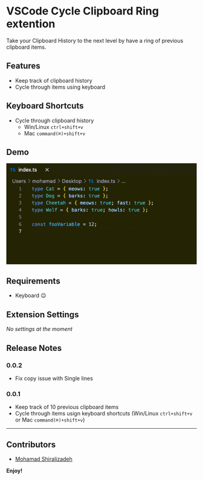 # VSCode Cycle Clipboard Ring extention

Take your Clipboard History to the next level by have a ring of previous clipboard items.

## Features

- Keep track of clipboard history
- Cycle through items using keyboard

## Keyboard Shortcuts

- Cycle through clipboard history
  - Win/Linux `ctrl+shift+v`
  - Mac `command(⌘)+shift+v`

## Demo

![Demo](https://raw.githubusercontent.com/shiralizadeh/Cycle-Clipboard-Ring/main/assets/demo.gif)

## Requirements

- Keyboard 😉

## Extension Settings

_No settings at the moment_

## Release Notes

### 0.0.2

- Fix copy issue with Single lines

### 0.0.1

- Keep track of 10 previous clipboard items
- Cycle through items usign keyboard shortcuts (Win/Linux `ctrl+shift+v` or Mac `command(⌘)+shift+v`)

---

## Contributors

- [Mohamad Shiralizadeh](https://github.com/shiralizadeh)

**Enjoy!**
